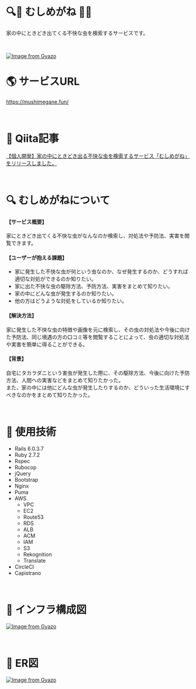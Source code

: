 # :mag::bug: むしめがね :bug::mag_right:
家の中にときどき出てくる不快な虫を検索するサービスです。

<br />

[![Image from Gyazo](https://i.gyazo.com/e2b2367c9417ce0600beadf44171e3bc.png)](https://gyazo.com/e2b2367c9417ce0600beadf44171e3bc)

# :earth_americas: サービスURL
https://mushimegane.fun/

<br />

# :green_book: Qiita記事
[【個人開発】家の中にときどき出る不快な虫を検索するサービス「むしめがね」をリリースしました。](https://qiita.com/kimorisan/items/84997591c7c2c897da18)

<br />

# :mag: むしめがねについて
#### 【サービス概要】
家にときどき出てくる不快な虫がなんなのか検索し、対処法や予防法、実害を閲覧できます。

#### 【ユーザーが抱える課題】
- 家に発生した不快な虫が何という虫なのか、なぜ発生するのか、どうすれば適切な対処ができるのか知りたい。
- 家に出た不快な虫の駆除方法、予防方法、実害をまとめて知りたい。
- 家の中にどんな虫が発生するのか知りたい。
- 他の方はどうような対処をしているか知りたい。

#### 【解決方法】
家に発生した不快な虫の特徴や画像を元に検索し、その虫の対処法や今後に向けた予防法、同じ境遇の方の口コミ等を閲覧することによって、虫の適切な対処法や実害を簡単に得ることができる。

#### 【背景】
自宅にタカラダニという害虫が発生した際に、その駆除方法、今後に向けた予防方法、人間への実害などをまとめて知りたかった。  
また、家の中には他にどんな虫が発生したりするのか、どういった生活環境にすべきなのかをまとめて知りたかった。

<br />

# :wrench: 使用技術
- Rails 6.0.3.7
- Ruby 2.7.2
- Rspec
- Rubocop
- jQuery
- Bootstrap
- Nginx
- Puma
- AWS
  - VPC
  - EC2
  - Route53
  - RDS
  - ALB
  - ACM
  - IAM
  - S3
  - Rekognition
  - Translate
- CircleCI
- Capistrano

<br />

# :construction: インフラ構成図
[![Image from Gyazo](https://i.gyazo.com/c6f5c2113c264ed5704732bd87863e59.png)](https://gyazo.com/c6f5c2113c264ed5704732bd87863e59)

<br />

# :memo: ER図
[![Image from Gyazo](https://i.gyazo.com/6aa5280226b5ddbce21fac444309dea4.png)](https://gyazo.com/6aa5280226b5ddbce21fac444309dea4)
